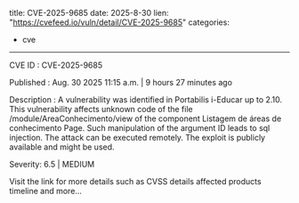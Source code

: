  
title: CVE-2025-9685
date: 2025-8-30
lien: "https://cvefeed.io/vuln/detail/CVE-2025-9685"
categories:
  - cve
---

CVE ID : CVE-2025-9685

Published :  Aug. 30
2025
11:15 a.m. | 9 hours
27 minutes ago

Description : A vulnerability was identified in Portabilis i-Educar up to 2.10. This vulnerability affects unknown code of the file /module/AreaConhecimento/view of the component Listagem de áreas de conhecimento Page. Such manipulation of the argument ID leads to sql injection. The attack can be executed remotely. The exploit is publicly available and might be used.

Severity: 6.5 | MEDIUM

Visit the link for more details
such as CVSS details
affected products
timeline
and more...
